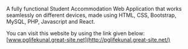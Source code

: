 A fully functional Student Accommodation Web Application that works seamlessly on different devices, made using HTML, CSS, Bootstrap, MySQL, PHP, Javascript and React.

You can visit this website by using the link given below: [www.pglifekunal.great-site.net](http://pglifekunal.great-site.net/)
